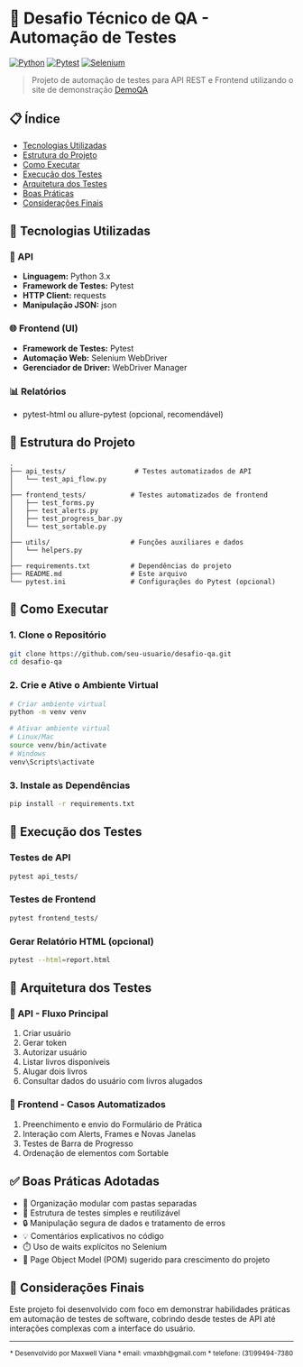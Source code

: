 # 🧪 Desafio Técnico de QA - Automação de Testes

[![Python](https://img.shields.io/badge/Python-3.x-blue.svg)](https://www.python.org/)
[![Pytest](https://img.shields.io/badge/Pytest-Latest-green.svg)](https://docs.pytest.org/)
[![Selenium](https://img.shields.io/badge/Selenium-Latest-orange.svg)](https://www.selenium.dev/)

> Projeto de automação de testes para API REST e Frontend utilizando o site de demonstração [DemoQA](https://demoqa.com)

## 📋 Índice

- [Tecnologias Utilizadas](#-tecnologias-utilizadas)
- [Estrutura do Projeto](#-estrutura-do-projeto)
- [Como Executar](#-como-executar)
- [Execução dos Testes](#-execução-dos-testes)
- [Arquitetura dos Testes](#-arquitetura-dos-testes)
- [Boas Práticas](#-boas-práticas)
- [Considerações Finais](#-considerações-finais)

## 🔧 Tecnologias Utilizadas

### 📡 API
- **Linguagem:** Python 3.x
- **Framework de Testes:** Pytest
- **HTTP Client:** requests
- **Manipulação JSON:** json

### 🌐 Frontend (UI)
- **Framework de Testes:** Pytest
- **Automação Web:** Selenium WebDriver
- **Gerenciador de Driver:** WebDriver Manager

### 📊 Relatórios
- pytest-html ou allure-pytest (opcional, recomendável)

## 📁 Estrutura do Projeto

```
.
├── api_tests/                 # Testes automatizados de API
│   └── test_api_flow.py
│
├── frontend_tests/           # Testes automatizados de frontend
│   ├── test_forms.py
│   ├── test_alerts.py
│   ├── test_progress_bar.py
│   └── test_sortable.py
│
├── utils/                    # Funções auxiliares e dados
│   └── helpers.py
│
├── requirements.txt          # Dependências do projeto
├── README.md                 # Este arquivo
└── pytest.ini                # Configurações do Pytest (opcional)
```

## 🚀 Como Executar

### 1. Clone o Repositório
```bash
git clone https://github.com/seu-usuario/desafio-qa.git
cd desafio-qa
```

### 2. Crie e Ative o Ambiente Virtual
```bash
# Criar ambiente virtual
python -m venv venv

# Ativar ambiente virtual
# Linux/Mac
source venv/bin/activate
# Windows
venv\Scripts\activate
```

### 3. Instale as Dependências
```bash
pip install -r requirements.txt
```

## 🧪 Execução dos Testes

### Testes de API
```bash
pytest api_tests/
```

### Testes de Frontend
```bash
pytest frontend_tests/
```

### Gerar Relatório HTML (opcional)
```bash
pytest --html=report.html
```

## 🧱 Arquitetura dos Testes

### 🔹 API - Fluxo Principal
1. Criar usuário
2. Gerar token
3. Autorizar usuário
4. Listar livros disponíveis
5. Alugar dois livros
6. Consultar dados do usuário com livros alugados

### 🔹 Frontend - Casos Automatizados
1. Preenchimento e envio do Formulário de Prática
2. Interação com Alerts, Frames e Novas Janelas
3. Testes de Barra de Progresso
4. Ordenação de elementos com Sortable

## ✅ Boas Práticas Adotadas

- 📁 Organização modular com pastas separadas
- 🧪 Estrutura de testes simples e reutilizável
- 🔒 Manipulação segura de dados e tratamento de erros
- 💡 Comentários explicativos no código
- ⏱️ Uso de waits explícitos no Selenium
- 📐 Page Object Model (POM) sugerido para crescimento do projeto

## 📌 Considerações Finais

Este projeto foi desenvolvido com foco em demonstrar habilidades práticas em automação de testes de software, cobrindo desde testes de API até interações complexas com a interface do usuário.

---

<div align="center">
  <sub>
  * Desenvolvido por Maxwell Viana
  * email: vmaxbh@gmail.com
  * telefone: (31)99494-7380
  </sub>
</div>
